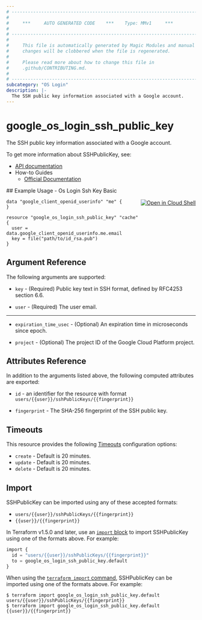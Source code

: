 ```yaml
---
# ----------------------------------------------------------------------------
#
#     ***     AUTO GENERATED CODE    ***    Type: MMv1     ***
#
# ----------------------------------------------------------------------------
#
#     This file is automatically generated by Magic Modules and manual
#     changes will be clobbered when the file is regenerated.
#
#     Please read more about how to change this file in
#     .github/CONTRIBUTING.md.
#
# ----------------------------------------------------------------------------
subcategory: "OS Login"
description: |-
  The SSH public key information associated with a Google account.
---
```


# google\_os\_login\_ssh\_public\_key

The SSH public key information associated with a Google account.


To get more information about SSHPublicKey, see:

* [API documentation](https://cloud.google.com/compute/docs/oslogin/rest/v1/users.sshPublicKeys)
* How-to Guides
    * [Official Documentation](https://cloud.google.com/compute/docs/oslogin)

<div class = "oics-button" style="float: right; margin: 0 0 -15px">
  <a href="https://console.cloud.google.com/cloudshell/open?cloudshell_git_repo=https%3A%2F%2Fgithub.com%2Fterraform-google-modules%2Fdocs-examples.git&cloudshell_image=gcr.io%2Fcloudshell-images%2Fcloudshell%3Alatest&cloudshell_print=.%2Fmotd&cloudshell_tutorial=.%2Ftutorial.md&cloudshell_working_dir=os_login_ssh_key_basic&open_in_editor=main.tf" target="_blank">
    <img alt="Open in Cloud Shell" src="//gstatic.com/cloudssh/images/open-btn.svg" style="max-height: 44px; margin: 32px auto; max-width: 100%;">
  </a>
</div>
## Example Usage - Os Login Ssh Key Basic


```hcl
data "google_client_openid_userinfo" "me" {
}

resource "google_os_login_ssh_public_key" "cache" {
  user =  data.google_client_openid_userinfo.me.email
  key = file("path/to/id_rsa.pub")
}
```

## Argument Reference

The following arguments are supported:


* `key` -
  (Required)
  Public key text in SSH format, defined by RFC4253 section 6.6.

* `user` -
  (Required)
  The user email.


- - -


* `expiration_time_usec` -
  (Optional)
  An expiration time in microseconds since epoch.

* `project` -
  (Optional)
  The project ID of the Google Cloud Platform project.


## Attributes Reference

In addition to the arguments listed above, the following computed attributes are exported:

* `id` - an identifier for the resource with format `users/{{user}}/sshPublicKeys/{{fingerprint}}`

* `fingerprint` -
  The SHA-256 fingerprint of the SSH public key.


## Timeouts

This resource provides the following
[Timeouts](https://developer.hashicorp.com/terraform/plugin/sdkv2/resources/retries-and-customizable-timeouts) configuration options:

- `create` - Default is 20 minutes.
- `update` - Default is 20 minutes.
- `delete` - Default is 20 minutes.

## Import


SSHPublicKey can be imported using any of these accepted formats:

* `users/{{user}}/sshPublicKeys/{{fingerprint}}`
* `{{user}}/{{fingerprint}}`


In Terraform v1.5.0 and later, use an [`import` block](https://developer.hashicorp.com/terraform/language/import) to import SSHPublicKey using one of the formats above. For example:

```tf
import {
  id = "users/{{user}}/sshPublicKeys/{{fingerprint}}"
  to = google_os_login_ssh_public_key.default
}
```

When using the [`terraform import` command](https://developer.hashicorp.com/terraform/cli/commands/import), SSHPublicKey can be imported using one of the formats above. For example:

```
$ terraform import google_os_login_ssh_public_key.default users/{{user}}/sshPublicKeys/{{fingerprint}}
$ terraform import google_os_login_ssh_public_key.default {{user}}/{{fingerprint}}
```
